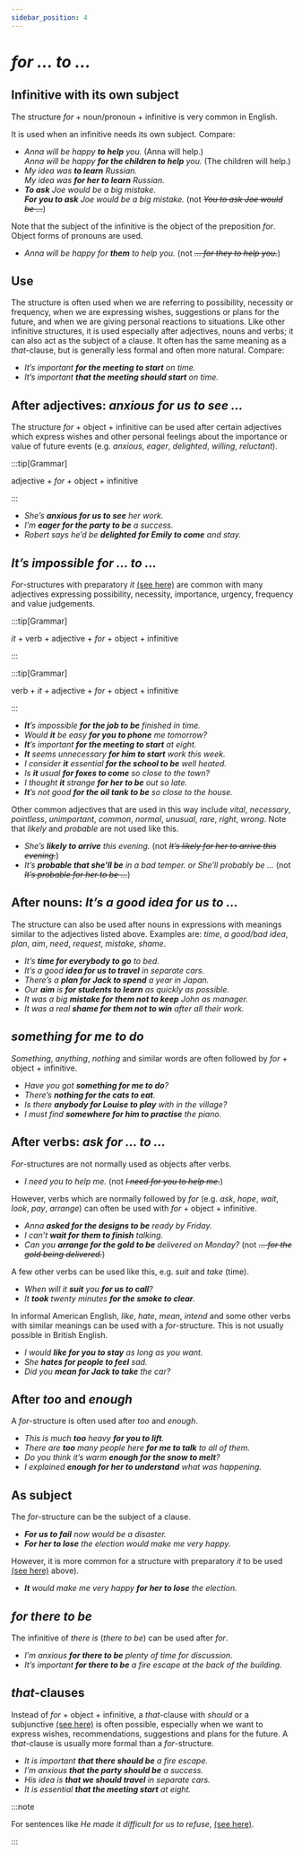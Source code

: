 ```yaml
---
sidebar_position: 4
---
```


# *for … to …*

## Infinitive with its own subject

The structure *for* + noun/pronoun + infinitive is very common in English.

It is used when an infinitive needs its own subject. Compare:

- *Anna will be happy **to help** you.* (Anna will help.)  
  *Anna will be happy **for the children to help** you.* (The children will help.)
- *My idea was **to learn** Russian.*  
  *My idea was **for her to learn** Russian.*
- ***To ask** Joe would be a big mistake.*  
  ***For you to ask** Joe would be a big mistake.* (not *~~You to ask Joe would be …~~*)

Note that the subject of the infinitive is the object of the preposition *for*. Object forms of pronouns are used.

- *Anna will be happy for **them** to help you.* (not *~~… for they to help you.~~*)

## Use

The structure is often used when we are referring to possibility, necessity or frequency, when we are expressing wishes, suggestions or plans for the future, and when we are giving personal reactions to situations. Like other infinitive structures, it is used especially after adjectives, nouns and verbs; it can also act as the subject of a clause. It often has the same meaning as a *that*\-clause, but is generally less formal and often more natural. Compare:

- *It’s important **for the meeting to start** on time.*
- *It’s important **that the meeting should start** on time.*

## After adjectives: *anxious for us to see …*

The structure *for* + object + infinitive can be used after certain adjectives which express wishes and other personal feelings about the importance or value of future events (e.g. *anxious*, *eager*, *delighted*, *willing*, *reluctant*).

:::tip[Grammar]

adjective + *for* + object + infinitive

:::

- *She’s **anxious for us to see** her work.*
- *I’m **eager for the party to be** a success.*
- *Robert says he’d be **delighted for Emily to come** and stay.*

## *It’s impossible for … to …*

*For*\-structures with preparatory *it* [(see here)](./../information-structure/preparatory-it-subject) are common with many adjectives expressing possibility, necessity, importance, urgency, frequency and value judgements.

:::tip[Grammar]

*it* + verb + adjective + *for* + object + infinitive

:::

:::tip[Grammar]

verb + *it* + adjective + *for* + object + infinitive

:::

- ***It**’s impossible **for the job to be** finished in time.*
- *Would **it** be easy **for you to phone** me tomorrow?*
- ***It**’s important **for the meeting to start** at eight.*
- ***It** seems unnecessary **for him to start** work this week.*
- *I consider **it** essential **for the school to be** well heated.*
- *Is **it** usual **for foxes to come** so close to the town?*
- *I thought **it** strange **for her to be** out so late.*
- ***It**’s not good **for the oil tank to be** so close to the house.*

Other common adjectives that are used in this way include *vital*, *necessary*, *pointless*, *unimportant*, *common*, *normal*, *unusual*, *rare*, *right*, *wrong*. Note that *likely* and *probable* are not used like this.

- *She’s **likely to arrive** this evening.* (not *~~It’s likely for her to arrive this evening.~~*)
- *It’s **probable that she’ll be** in a bad temper. or She’ll probably be …* (not *~~It’s probable for her to be …~~*)

## After nouns: *It’s a good idea for us to …*

The structure can also be used after nouns in expressions with meanings similar to the adjectives listed above. Examples are: *time*, *a good/bad idea*, *plan*, *aim*, *need*, *request*, *mistake*, *shame*.

- *It’s **time for everybody to go** to bed.*
- *It’s a good **idea for us to travel** in separate cars.*
- *There’s a **plan for Jack to spend** a year in Japan.*
- *Our **aim** is **for students to learn** as quickly as possible.*
- *It was a big **mistake for them not to keep** John as manager.*
- *It was a real **shame for them not to win** after all their work.*

## *something for me to do*

*Something*, *anything*, *nothing* and similar words are often followed by *for* + object + infinitive.

- *Have you got **something for me to do**?*
- *There’s **nothing for the cats to eat**.*
- *Is there **anybody for Louise to play** with in the village?*
- *I must find **somewhere for him to practise** the piano.*

## After verbs: *ask for … to …*

*For*\-structures are not normally used as objects after verbs.

- *I need you to help me.* (not *~~I need for you to help me.~~*)

However, verbs which are normally followed by *for* (e.g. *ask*, *hope*, *wait*, *look*, *pay*, *arrange*) can often be used with *for* + object + infinitive.

- *Anna **asked for the designs to be** ready by Friday.*
- *I can’t **wait for them to finish** talking.*
- *Can you **arrange for the gold to be** delivered on Monday?* (not *~~… for the gold being delivered.~~*)

A few other verbs can be used like this, e.g. *suit* and *take* (time).

- *When will it **suit** you **for us to call**?*
- *It **took** twenty minutes **for the smoke to clear**.*

In informal American English, *like*, *hate*, *mean*, *intend* and some other verbs with similar meanings can be used with a *for*\-structure. This is not usually possible in British English.

- *I would **like for you to stay** as long as you want.*
- *She **hates for people to feel** sad.*
- *Did you **mean for Jack to take** the car?*

## After *too* and *enough*

A *for*\-structure is often used after *too* and *enough*.

- *This is much **too** heavy **for you to lift**.*
- *There are **too** many people here **for me to talk** to all of them.*
- *Do you think it’s warm **enough for the snow to melt**?*
- *I explained **enough for her to understand** what was happening.*

## As subject

The *for*\-structure can be the subject of a clause.

- ***For us to fail** now would be a disaster.*
- ***For her to lose** the election would make me very happy.*

However, it is more common for a structure with preparatory *it* to be used [(see here)](./for-to#it-s-impossible-for-to) above).

- ***It** would make me very happy **for her to lose** the election.*

## *for there to be*

The infinitive of *there is* (*there to be*) can be used after *for*.

- *I’m anxious **for there to be** plenty of time for discussion.*
- *It’s important **for there to be** a fire escape at the back of the building.*

## *that*-clauses

Instead of *for* + object + infinitive, a *that*\-clause with *should* or a subjunctive [(see here)](./../conjunctions-sentences-and-clauses/subjunctive-that-she-go-that-they-be-if-i-were-etc) is often possible, especially when we want to express wishes, recommendations, suggestions and plans for the future. A *that*\-clause is usually more formal than a *for*\-structure.

- *It is important **that there should be** a fire escape.*
- *I’m anxious **that the party should be** a success.*
- *His idea is **that we should travel** in separate cars.*
- *It is essential **that the meeting start** at eight.*

:::note

For sentences like *He made it difficult for us to refuse*, [(see here)](./../information-structure/preparatory-it-object).

:::
